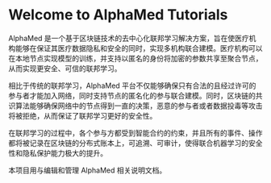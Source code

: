# Welcome to AlphaMed Tutorials

AlphaMed 是一个基于区块链技术的去中心化联邦学习解决方案，旨在使医疗机构能够在保证其医疗数据隐私和安全的同时，实现多机构联合建模。医疗机构可以在本地节点实现模型的训练，并支持以匿名的身份将加密的参数共享至聚合节点，从而实现更安全、可信的联邦学习。

相比于传统的联邦学习，AlphaMed 平台不仅能够确保只有合法的且经过许可的参与者才能加入网络，同时支持节点的匿名化的参与联合建模。同时，区块链的共识算法能够确保网络中的节点得到一直的决策，恶意的参与者或者数据投毒等攻击将被拒绝，从而保证了联邦学习更好的安全性。

在联邦学习的过程中，各个参与方都受到智能合约的约束，并且所有的事件、操作都将被记录在区块链的分布式账本上，可追溯、可审计，使得联合机器学习的安全性和隐私保护能力极大的提升。

本项目用与编辑和管理 AlphaMed 相关说明文档。
